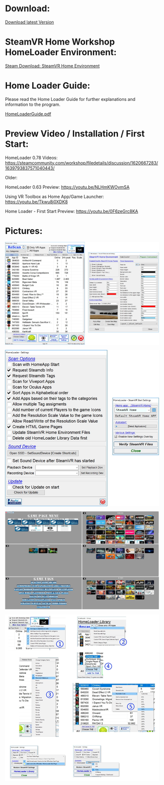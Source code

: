 # Download:
[Download latest Version](https://github.com/CogentHub/HomeLoader/releases/)

# SteamVR Home Workshop HomeLoader Environment:
[Steam Download: SteamVR Home Environment](https://steamcommunity.com/sharedfiles/filedetails/?id=1620667283)

# Home Loader Guide:
Please read the Home Loader Guide for further explanations and information to the program.

[HomeLoaderGuide.pdf](https://github.com/CogentHub/HomeLoader/blob/master/HomeLoaderGuide.pdf)

# Preview Video / Installation / First Start:
HomeLoader 0.78 Videos: https://steamcommunity.com/workshop/filedetails/discussion/1620667283/1639793837571040443/

Older:

HomeLoader 0.63 Preview: https://youtu.be/NLHmKWOvmSA

Using VR Toolbox as Home App/Game Launcher: https://youtu.be/Tkwu8j0XDK8

Home Loader - First Start Preview: https://youtu.be/0F6zeGrc8KA

# Pictures:

![logo](preview/HL_Library_Environment_Settings.jpg) 

![logo](preview/HL_Library_Settings.jpg) 

![logo](preview/HL_Library_Game_Page_Mode.jpg) 

![logo](preview/Preview_0.jpg) 
